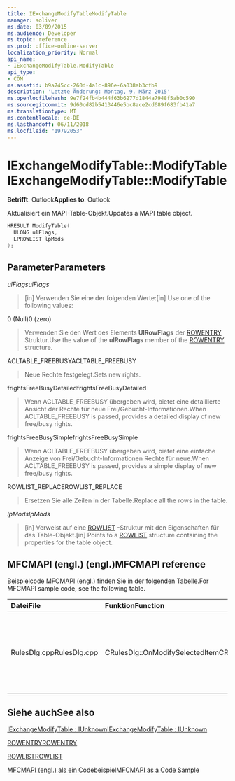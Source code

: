 ```yaml
---
title: IExchangeModifyTableModifyTable
manager: soliver
ms.date: 03/09/2015
ms.audience: Developer
ms.topic: reference
ms.prod: office-online-server
localization_priority: Normal
api_name:
- IExchangeModifyTable.ModifyTable
api_type:
- COM
ms.assetid: b9a745cc-260d-4a1c-896e-6a038ab3cfb9
description: 'Letzte Änderung: Montag, 9. März 2015'
ms.openlocfilehash: 9e7f24fb4b444f63b6277d1844a7948f5ab0c590
ms.sourcegitcommit: 9d60cd82b5413446e5bc8ace2cd689f683fb41a7
ms.translationtype: MT
ms.contentlocale: de-DE
ms.lasthandoff: 06/11/2018
ms.locfileid: "19792053"
---
```

# <a name="iexchangemodifytablemodifytable"></a><span data-ttu-id="2c10d-103">IExchangeModifyTable::ModifyTable</span><span class="sxs-lookup"><span data-stu-id="2c10d-103">IExchangeModifyTable::ModifyTable</span></span>

  
  
<span data-ttu-id="2c10d-104">**Betrifft**: Outlook</span><span class="sxs-lookup"><span data-stu-id="2c10d-104">**Applies to**: Outlook</span></span> 
  
<span data-ttu-id="2c10d-105">Aktualisiert ein MAPI-Table-Objekt.</span><span class="sxs-lookup"><span data-stu-id="2c10d-105">Updates a MAPI table object.</span></span>
  
```cpp
HRESULT ModifyTable( 
  ULONG ulFlags, 
  LPROWLIST lpMods 
); 

```

## <a name="parameters"></a><span data-ttu-id="2c10d-106">Parameter</span><span class="sxs-lookup"><span data-stu-id="2c10d-106">Parameters</span></span>

 <span data-ttu-id="2c10d-107">_ulFlags_</span><span class="sxs-lookup"><span data-stu-id="2c10d-107">_ulFlags_</span></span>
  
> <span data-ttu-id="2c10d-108">[in] Verwenden Sie eine der folgenden Werte:</span><span class="sxs-lookup"><span data-stu-id="2c10d-108">[in] Use one of the following values:</span></span> 
    
<span data-ttu-id="2c10d-109">0 (Null)</span><span class="sxs-lookup"><span data-stu-id="2c10d-109">0 (zero)</span></span>
  
> <span data-ttu-id="2c10d-110">Verwenden Sie den Wert des Elements **UlRowFlags** der [ROWENTRY](rowentry.md) Struktur.</span><span class="sxs-lookup"><span data-stu-id="2c10d-110">Use the value of the **ulRowFlags** member of the [ROWENTRY](rowentry.md) structure.</span></span> 
    
<span data-ttu-id="2c10d-111">ACLTABLE_FREEBUSY</span><span class="sxs-lookup"><span data-stu-id="2c10d-111">ACLTABLE_FREEBUSY</span></span>
  
> <span data-ttu-id="2c10d-112">Neue Rechte festgelegt.</span><span class="sxs-lookup"><span data-stu-id="2c10d-112">Sets new rights.</span></span>
    
<span data-ttu-id="2c10d-113">frightsFreeBusyDetailed</span><span class="sxs-lookup"><span data-stu-id="2c10d-113">frightsFreeBusyDetailed</span></span>
  
> <span data-ttu-id="2c10d-114">Wenn ACLTABLE_FREEBUSY übergeben wird, bietet eine detaillierte Ansicht der Rechte für neue Frei/Gebucht-Informationen.</span><span class="sxs-lookup"><span data-stu-id="2c10d-114">When ACLTABLE_FREEBUSY is passed, provides a detailed display of new free/busy rights.</span></span>
    
<span data-ttu-id="2c10d-115">frightsFreeBusySimple</span><span class="sxs-lookup"><span data-stu-id="2c10d-115">frightsFreeBusySimple</span></span>
  
> <span data-ttu-id="2c10d-116">Wenn ACLTABLE_FREEBUSY übergeben wird, bietet eine einfache Anzeige von Frei/Gebucht-Informationen Rechte für neue.</span><span class="sxs-lookup"><span data-stu-id="2c10d-116">When ACLTABLE_FREEBUSY is passed, provides a simple display of new free/busy rights.</span></span>
    
<span data-ttu-id="2c10d-117">ROWLIST_REPLACE</span><span class="sxs-lookup"><span data-stu-id="2c10d-117">ROWLIST_REPLACE</span></span>
  
> <span data-ttu-id="2c10d-118">Ersetzen Sie alle Zeilen in der Tabelle.</span><span class="sxs-lookup"><span data-stu-id="2c10d-118">Replace all the rows in the table.</span></span>
    
 <span data-ttu-id="2c10d-119">_lpMods_</span><span class="sxs-lookup"><span data-stu-id="2c10d-119">_lpMods_</span></span>
  
> <span data-ttu-id="2c10d-120">[in] Verweist auf eine [ROWLIST](rowlist.md) -Struktur mit den Eigenschaften für das Table-Objekt.</span><span class="sxs-lookup"><span data-stu-id="2c10d-120">[in] Points to a [ROWLIST](rowlist.md) structure containing the properties for the table object.</span></span> 
    
## <a name="mfcmapi-reference"></a><span data-ttu-id="2c10d-121">MFCMAPI (engl.) (engl.)</span><span class="sxs-lookup"><span data-stu-id="2c10d-121">MFCMAPI reference</span></span>

<span data-ttu-id="2c10d-122">Beispielcode MFCMAPI (engl.) finden Sie in der folgenden Tabelle.</span><span class="sxs-lookup"><span data-stu-id="2c10d-122">For MFCMAPI sample code, see the following table.</span></span>
  
|<span data-ttu-id="2c10d-123">**Datei**</span><span class="sxs-lookup"><span data-stu-id="2c10d-123">**File**</span></span>|<span data-ttu-id="2c10d-124">**Funktion**</span><span class="sxs-lookup"><span data-stu-id="2c10d-124">**Function**</span></span>|<span data-ttu-id="2c10d-125">**Comment**</span><span class="sxs-lookup"><span data-stu-id="2c10d-125">**Comment**</span></span>|
|:-----|:-----|:-----|
|<span data-ttu-id="2c10d-126">RulesDlg.cpp</span><span class="sxs-lookup"><span data-stu-id="2c10d-126">RulesDlg.cpp</span></span>  <br/> |<span data-ttu-id="2c10d-127">CRulesDlg::OnModifySelectedItem</span><span class="sxs-lookup"><span data-stu-id="2c10d-127">CRulesDlg::OnModifySelectedItem</span></span>  <br/> |<span data-ttu-id="2c10d-128">MFCMAPI (engl.) wird die **IExchangeModifyTable::ModifyTable** -Methode verwendet, um eine geänderte Regel in der Tabelle der Regeln zurückzuschreiben.</span><span class="sxs-lookup"><span data-stu-id="2c10d-128">MFCMAPI uses the **IExchangeModifyTable::ModifyTable** method to write a modified rule back to the table of rules.</span></span>  <br/> |
   
## <a name="see-also"></a><span data-ttu-id="2c10d-129">Siehe auch</span><span class="sxs-lookup"><span data-stu-id="2c10d-129">See also</span></span>



[<span data-ttu-id="2c10d-130">IExchangeModifyTable : IUnknown</span><span class="sxs-lookup"><span data-stu-id="2c10d-130">IExchangeModifyTable : IUnknown</span></span>](iexchangemodifytableiunknown.md)
  
[<span data-ttu-id="2c10d-131">ROWENTRY</span><span class="sxs-lookup"><span data-stu-id="2c10d-131">ROWENTRY</span></span>](rowentry.md)
  
[<span data-ttu-id="2c10d-132">ROWLIST</span><span class="sxs-lookup"><span data-stu-id="2c10d-132">ROWLIST</span></span>](rowlist.md)


[<span data-ttu-id="2c10d-133">MFCMAPI (engl.) als ein Codebeispiel</span><span class="sxs-lookup"><span data-stu-id="2c10d-133">MFCMAPI as a Code Sample</span></span>](mfcmapi-as-a-code-sample.md)

